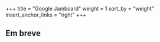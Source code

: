 +++
title = "Google Jamboard"
weight = 1
sort_by = "weight"
insert_anchor_links = "right"
+++

## Em breve